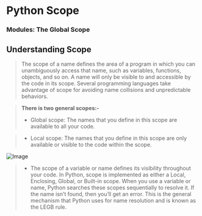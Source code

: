 # Python Scope
### Modules: The Global Scope

## Understanding Scope
>  The scope of a name defines the area of a program in which you can unambiguously access that name, such as variables, functions, objects, and so on. A name will only be visible to and accessible by the code in its scope. Several programming languages take advantage of scope for avoiding name collisions and unpredictable behaviors.


>  **There is two general scopes:-**
> - Global scope: The names that you define in this scope are available to all your code.

> - Local scope: The names that you define in this scope are only available or visible to the code within the scope.

![Image](https://cdn.educba.com/academy/wp-content/uploads/2019/11/scope-in-python.png)

> - The scope of a variable or name defines its visibility throughout your code. In Python, scope is implemented as either a Local, Enclosing, Global, or Built-in scope. When you use a variable or name, Python searches these scopes sequentially to resolve it. If the name isn’t found, then you’ll get an error. This is the general mechanism that Python uses for name resolution and is known as the LEGB rule.